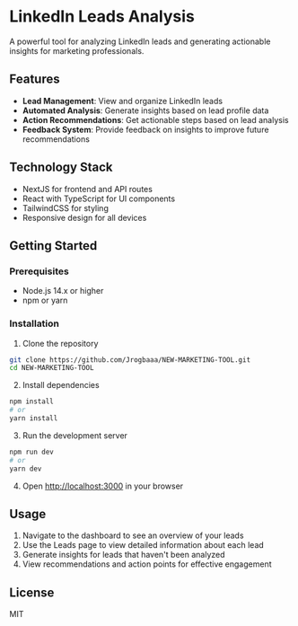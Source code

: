# LinkedIn Leads Analysis

A powerful tool for analyzing LinkedIn leads and generating actionable insights for marketing professionals.

## Features

- **Lead Management**: View and organize LinkedIn leads
- **Automated Analysis**: Generate insights based on lead profile data
- **Action Recommendations**: Get actionable steps based on lead analysis
- **Feedback System**: Provide feedback on insights to improve future recommendations

## Technology Stack

- NextJS for frontend and API routes
- React with TypeScript for UI components
- TailwindCSS for styling
- Responsive design for all devices

## Getting Started

### Prerequisites

- Node.js 14.x or higher
- npm or yarn

### Installation

1. Clone the repository
```bash
git clone https://github.com/Jrogbaaa/NEW-MARKETING-TOOL.git
cd NEW-MARKETING-TOOL
```

2. Install dependencies
```bash
npm install
# or
yarn install
```

3. Run the development server
```bash
npm run dev
# or
yarn dev
```

4. Open [http://localhost:3000](http://localhost:3000) in your browser

## Usage

1. Navigate to the dashboard to see an overview of your leads
2. Use the Leads page to view detailed information about each lead
3. Generate insights for leads that haven't been analyzed
4. View recommendations and action points for effective engagement

## License

MIT 